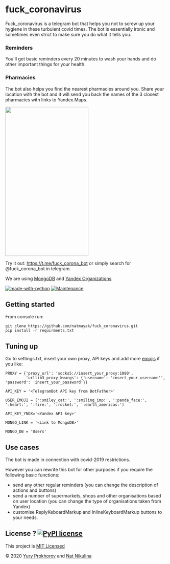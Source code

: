 # fuck_coronavirus
Fuck_coronavirus is a telegram bot that helps you not to screw up your hygiene in these turbulent covid times. 
The bot is essentially ironic and sometimes even strict to make sure you do what it tells you.
 
### Reminders 
You'll get basic reminders every 20 minutes to wash your hands and do other important things for your health.
### Pharmacies
The bot also helps you find the nearest pharmacies around you. 
Share your location with the bot and it will send you back the names of the 3 closest pharmacies with links to Yandex.Maps.

<img src= "https://user-images.githubusercontent.com/61066838/83327190-c0a97280-a282-11ea-9db4-d0ba6d9160f7.jpg" width = "260" height = "466" >

Try it out: https://t.me/fuck_corona_bot or simply search for @fuck_corona_bot in telegram.

We are using [MongoDB](https://www.mongodb.com) and [Yandex Organizations](https://tech.yandex.ru/maps/geosearch/doc/concepts/request-docpage/).

[![made-with-python](https://img.shields.io/badge/Made%20with-Python-1f425f.svg)](https://www.python.org/) [![Maintenance](https://img.shields.io/badge/Maintained%3F-yes-green.svg)](https://GitHub.com/natmayak/fuck_coronavirus/graphs/commit-activity)

## Getting started

From console run:
```
git clone https://github.com/natmayak/fuck_coronavirus.git
pip install -r requirments.txt
```
## Tuning up

Go to settings.txt, insert your own proxy, API keys and add more [emojis](http://www.fileformat.info/info/emoji/list.htm) if you like: 

```
PROXY = {'proxy_url': 'socks5://insert_your_proxy:1080',
         'urllib3_proxy_kwargs': {'username': 'insert_your_username'', 'password': 'insert_your_password'}}

API_KEY = '<TelegramBot API key from BotFather>'

USER_EMOJI = [':smiley_cat:', ':smiling_imp:', ':panda_face:', ':heart:', ':fire:', ':rocket:', ':earth_americas:']

API_KEY_YNDX='<Yandex API key>'

MONGO_LINK = '<Link to MongoDB>'

MONGO_DB = 'Users'
```

## Use cases

The bot is made in connection with covid-2019 restrictions.

However you can rewrite this bot for other purposes if you require the following basic functions:

* send any other regular reminders (you can change the description of actions and buttons)
* send a number of supermarkets, shops and other organisations based on user location (you can change the type of organisations taken from Yandex) 
* customise ReplyKeboardMarkup and InlineKeyboardMarkup buttons to your needs.

## License ? [![PyPI license](https://img.shields.io/pypi/l/ansicolortags.svg)](https://pypi.python.org/pypi/ansicolortags/)
This project is [MIT Licensed](https://github.com/natmayak/fuck_coronavirus/blob/master/LICENSE)

© 2020 [Yury Prokhorov](https://github.com/5071177) and [Nat Nikulina](https://github.com/natmayak)
